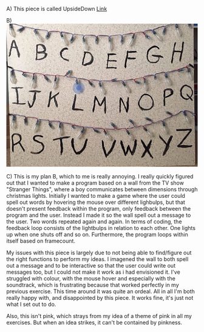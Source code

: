 A)  This piece is called UpsideDown
[Link](https://emmaottilie.github.io/Exercises/miniex4/)

B)  ![ScreenShot](https://github.com/EmmaOttilie/Exercises/blob/gh-pages/miniex4/3.png)

C)  This is my plan B, which to me is really annoying. I really quickly figured out that I wanted to make a program based on a wall from the TV show "Stranger Things", where a boy communicates between dimensions through christmas lights. Initially I wanted to make a game where the user could spell out words by hovering the mouse over different lighbulps, but that doesn't present feedback within the program, only feedback between the program and the user. Instead I made it so the wall spell out a message to the user. Two words repeated again and again. 
In terms of coding, the feedback loop consists of the lightbulps in relation to each other. One lights up when one shuts off and so on. Furthermore, the program loops within itself based on framecount. 

My issues with this piece is largely due to not being able to find/figure out the right functions to perform my ideas. I imagened the wall to both spell out a message and to be interactive so that the user could write out messages too, but I could not make it work as i had envisioned it. I've struggled with colour, with the mouse hover and especially with the soundtrack, which is frustrating because that worked perfectly in my previous exercise. This time around it was quite an ordeal.
All in all I'm both really happy with, and disappointed by this piece. It works fine, it's just not what I set out to do.

Also, this isn't pink, which strays from my idea of a theme of pink in all my exercises. But when an idea strikes, it can't be contained by pinkness. 
